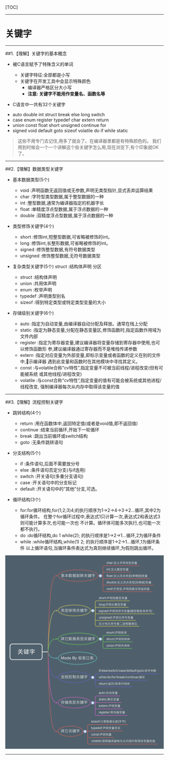 [TOC]

---

# 关键字

---

##1.【理解】关键字的基本概念

- 被C语言赋予了特殊含义的单词
    + 关键字特征:全部都是小写
    + 关键字在开发工具中会显示特殊颜色
    	+ 编译器严格区分大小写
    	+ **注意: 关键字不能用作变量名、函数名等**

- C语言中一共有32个关键字
 + auto double int struct break else long switch
 +  case enum register typedef char extern return
 + union const float short unsigned continue for
 + signed void default goto sizeof volatile do if while static

>这些不用专门去记住,用多了就会了。在编译器里都是有特殊颜色的。 我们用到时候会一个一个讲解这个些关键字怎么用,现在浏览下,有个印象就OK了。

---

##2.【理解】数据类型关键字

- 基本数据类型(5个)
    + void :声明函数无返回值或无参数,声明无类型指针,显式丢弃运算结果
    + char :字符型类型数据,属于整型数据的一种
    + int :整型数据,通常为编译器指定的机器字长
    + float :单精度浮点型数据,属于浮点数据的一种
    + double :双精度浮点型数据,属于浮点数据的一种

- 类型修饰关键字(4个)
    + short :修饰int,短整型数据,可省略被修饰的int。
    + long :修饰int,长整形数据,可省略被修饰的int。
    + signed :修饰整型数据,有符号数据类型
    + unsigned :修饰整型数据,无符号数据类型

- 复杂类型关键字(5个) struct :结构体声明
分区
    + struct :结构体声明
    + union :共用体声明
    + enum :枚举声明
    + typedef :声明类型别名
    + sizeof :得到特定类型或特定类型变量的大小

- 存储级别关键字(6个)
    + auto :指定为自动变量,由编译器自动分配及释放。通常在栈上分配
    + static :指定为静态变量,分配在静态变量区,修饰函数时,指定函数作用域为文件内部
    + register :指定为寄存器变量,建议编译器将变量存储到寄存器中使用,也可以修饰函数形
参,建议编译器通过寄存器而不是堆栈传递参数
    + extern :指定对应变量为外部变量,即标示变量或者函数的定义在别的文件中,􏰁示编译器
遇到此变量和函数时在其他模块中寻找其定义。
    + const :与volatile合称“cv特性”,指定变量不可被当前线程/进程改变(但有可能被系统
或其他线程/进程改变)
    + volatile :与const合称“cv特性”,指定变量的值有可能会被系统或其他进程/线程改变, 强制编译器每次从内存中取得该变量的值

---

##3.【理解】流程控制关键字

- 跳转结构(4个)
    + return :用在函数体中,返回特定值(或者是void值,即不返回值)
    + continue :结束当前循环,开始下一轮循环
    + break :跳出当前循环或switch结构
    + goto :无条件跳转语句

- 分支结构(5个)
    + if :条件语句,后面不需要放分号
    + else :条件语句否定分支(与if连用)
    + switch :开关语句(多重分支语句)
    + case :开关语句中的分支标记
    + default :开关语句中的“其他”分支,可选。

- 循环结构(3个)
    + for:for循环结构,for(1;2;3)4;的执行顺序为1->2->4->3->2...循环,其中2为循环条件。
在整个for循环过程中,表达式1只计算一次,表达式2和表达式3则可能计算多次,也可能一次也 不计算。循环体可能多次执行,也可能一次都不执行。
    + do :do循环结构,do 1 while(2); 的执行顺序是1->2->1...循环,2为循环条件
    + while :while循环结构,while(1) 2; 的执行顺序是1->2->1...循环,1为循环条件 以上循环语句,当循环条件表达式为真则继续循环,为假则跳出循环。

![](images/关键字.png)

---



